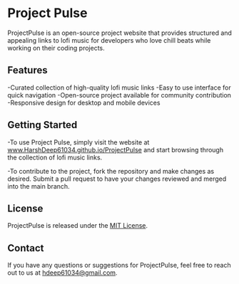 # Project Pulse
ProjectPulse is an open-source project website that provides structured and appealing links to lofi music for developers who love chill beats while working on their coding projects.

## Features
-Curated collection of high-quality lofi music links
-Easy to use interface for quick navigation
-Open-source project available for community contribution
-Responsive design for desktop and mobile devices

## Getting Started
-To use Project Pulse, simply visit the website at www.HarshDeep61034.github.io/ProjectPulse and start browsing through the collection of lofi music links.

-To contribute to the project, fork the repository and make changes as desired. Submit a pull request to have your changes reviewed and merged into the main branch.

## License
ProjectPulse is released under the [MIT License](www.linkcomingsoon.com).

## Contact
If you have any questions or suggestions for ProjectPulse, feel free to reach out to us at hdeep61034@gmail.com.
